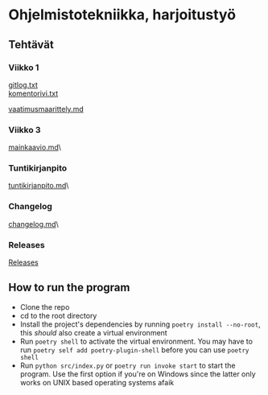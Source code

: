 # Ohjelmistotekniikka, harjoitustyö
## Tehtävät
### Viikko 1
[gitlog.txt](https://github.com/leevitukia/ot-harjoitustyo/blob/main/laskarit/viikko1/gitlog.txt)\
[komentorivi.txt](https://github.com/leevitukia/ot-harjoitustyo/blob/main/laskarit/viikko1/komentorivi.txt)

[vaatimusmaarittely.md](https://github.com/leevitukia/ot-harjoitustyo/blob/main/dokumentaatio/vaatimusmaarittely.md)

### Viikko 3
[mainkaavio.md](https://github.com/leevitukia/ot-harjoitustyo/blob/main/laskarit/viikko3/mainkaavio.md)\

### Tuntikirjanpito
[tuntikirjanpito.md](https://github.com/leevitukia/ot-harjoitustyo/blob/main/dokumentaatio/tuntikirjanpito.md)\

### Changelog
[changelog.md](https://github.com/leevitukia/ot-harjoitustyo/blob/main/dokumentaatio/changelog.md)\

### Releases
[Releases](https://github.com/leevitukia/ot-harjoitustyo/releases)

## How to run the program
- Clone the repo
- cd to the root directory
- Install the project's dependencies by running ```poetry install --no-root```, this *should* also create a virtual environment
- Run ```poetry shell``` to activate the virtual environment. You may have to run ```poetry self add poetry-plugin-shell``` before you can use ```poetry shell```
- Run ```python src/index.py``` or ```poetry run invoke start``` to start the program. Use the first option if you're on Windows since the latter only works on UNIX based operating systems afaik
